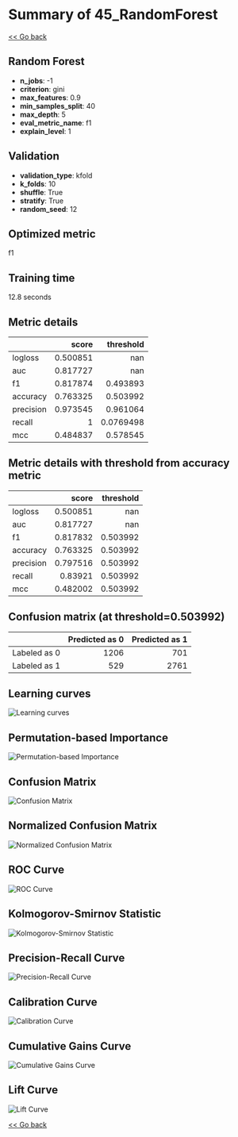 # Summary of 45_RandomForest

[<< Go back](../README.md)


## Random Forest
- **n_jobs**: -1
- **criterion**: gini
- **max_features**: 0.9
- **min_samples_split**: 40
- **max_depth**: 5
- **eval_metric_name**: f1
- **explain_level**: 1

## Validation
 - **validation_type**: kfold
 - **k_folds**: 10
 - **shuffle**: True
 - **stratify**: True
 - **random_seed**: 12

## Optimized metric
f1

## Training time

12.8 seconds

## Metric details
|           |    score |   threshold |
|:----------|---------:|------------:|
| logloss   | 0.500851 | nan         |
| auc       | 0.817727 | nan         |
| f1        | 0.817874 |   0.493893  |
| accuracy  | 0.763325 |   0.503992  |
| precision | 0.973545 |   0.961064  |
| recall    | 1        |   0.0769498 |
| mcc       | 0.484837 |   0.578545  |


## Metric details with threshold from accuracy metric
|           |    score |   threshold |
|:----------|---------:|------------:|
| logloss   | 0.500851 |  nan        |
| auc       | 0.817727 |  nan        |
| f1        | 0.817832 |    0.503992 |
| accuracy  | 0.763325 |    0.503992 |
| precision | 0.797516 |    0.503992 |
| recall    | 0.83921  |    0.503992 |
| mcc       | 0.482002 |    0.503992 |


## Confusion matrix (at threshold=0.503992)
|              |   Predicted as 0 |   Predicted as 1 |
|:-------------|-----------------:|-----------------:|
| Labeled as 0 |             1206 |              701 |
| Labeled as 1 |              529 |             2761 |

## Learning curves
![Learning curves](learning_curves.png)

## Permutation-based Importance
![Permutation-based Importance](permutation_importance.png)
## Confusion Matrix

![Confusion Matrix](confusion_matrix.png)


## Normalized Confusion Matrix

![Normalized Confusion Matrix](confusion_matrix_normalized.png)


## ROC Curve

![ROC Curve](roc_curve.png)


## Kolmogorov-Smirnov Statistic

![Kolmogorov-Smirnov Statistic](ks_statistic.png)


## Precision-Recall Curve

![Precision-Recall Curve](precision_recall_curve.png)


## Calibration Curve

![Calibration Curve](calibration_curve_curve.png)


## Cumulative Gains Curve

![Cumulative Gains Curve](cumulative_gains_curve.png)


## Lift Curve

![Lift Curve](lift_curve.png)



[<< Go back](../README.md)
